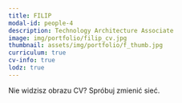 ```yaml
---
title: FILIP 
modal-id: people-4
description: Technology Architecture Associate
image: img/portfolio/filip_cv.jpg
thumbnail: assets/img/portfolio/f_thumb.jpg
curriculum: true
cv-info: true
lodz: true
---
```



Nie widzisz obrazu CV? Spróbuj zmienić sieć.